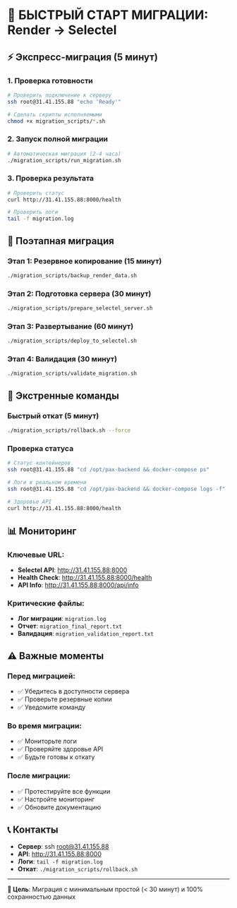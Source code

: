 # 🚀 БЫСТРЫЙ СТАРТ МИГРАЦИИ: Render → Selectel

## ⚡ Экспресс-миграция (5 минут)

### 1. Проверка готовности
```bash
# Проверить подключение к серверу
ssh root@31.41.155.88 "echo 'Ready'"

# Сделать скрипты исполняемыми
chmod +x migration_scripts/*.sh
```

### 2. Запуск полной миграции
```bash
# Автоматическая миграция (2-4 часа)
./migration_scripts/run_migration.sh
```

### 3. Проверка результата
```bash
# Проверить статус
curl http://31.41.155.88:8000/health

# Проверить логи
tail -f migration.log
```

## 🔧 Поэтапная миграция

### Этап 1: Резервное копирование (15 минут)
```bash
./migration_scripts/backup_render_data.sh
```

### Этап 2: Подготовка сервера (30 минут)
```bash
./migration_scripts/prepare_selectel_server.sh
```

### Этап 3: Развертывание (60 минут)
```bash
./migration_scripts/deploy_to_selectel.sh
```

### Этап 4: Валидация (30 минут)
```bash
./migration_scripts/validate_migration.sh
```

## 🚨 Экстренные команды

### Быстрый откат (5 минут)
```bash
./migration_scripts/rollback.sh --force
```

### Проверка статуса
```bash
# Статус контейнеров
ssh root@31.41.155.88 "cd /opt/pax-backend && docker-compose ps"

# Логи в реальном времени
ssh root@31.41.155.88 "cd /opt/pax-backend && docker-compose logs -f"

# Здоровье API
curl http://31.41.155.88:8000/health
```

## 📊 Мониторинг

### Ключевые URL:
- **Selectel API**: http://31.41.155.88:8000
- **Health Check**: http://31.41.155.88:8000/health
- **API Info**: http://31.41.155.88:8000/api/info

### Критические файлы:
- **Лог миграции**: `migration.log`
- **Отчет**: `migration_final_report.txt`
- **Валидация**: `migration_validation_report.txt`

## ⚠️ Важные моменты

### Перед миграцией:
- ✅ Убедитесь в доступности сервера
- ✅ Проверьте резервные копии
- ✅ Уведомите команду

### Во время миграции:
- ✅ Мониторьте логи
- ✅ Проверяйте здоровье API
- ✅ Будьте готовы к откату

### После миграции:
- ✅ Протестируйте все функции
- ✅ Настройте мониторинг
- ✅ Обновите документацию

## 📞 Контакты

- **Сервер**: ssh root@31.41.155.88
- **API**: http://31.41.155.88:8000
- **Логи**: `tail -f migration.log`
- **Откат**: `./migration_scripts/rollback.sh`

---

**🎯 Цель**: Миграция с минимальным простой (< 30 минут) и 100% сохранностью данных 
